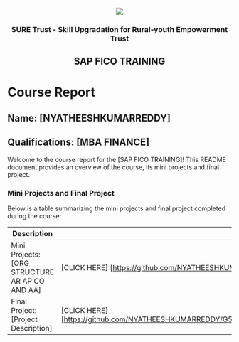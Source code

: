 <!-- PROJECT LOGO -->
<br />

<div align="center">
   <img src='https://user-images.githubusercontent.com/73131499/166115643-d3187f47-d38f-41b2-ae42-5ecbbc60de14.png' />


<h3 align="center">SURE Trust - Skill Upgradation for Rural-youth Empowerment Trust</h3>
  <h2> SAP FICO TRAINING </h2>
</div>

# Course Report

## Name: [NYATHEESHKUMARREDDY]

## Qualifications: [MBA FINANCE]

Welcome to the course report for the [SAP FICO TRAINING]! This README document provides an overview of the course, its mini projects and final project.

### Mini Projects and Final Project

Below is a table summarizing the mini projects and final project completed during the course:

| Description                               | Link                                    |
|-------------------------------------------|-----------------------------------------|
| Mini Projects: [ORG STRUCTURE AR AP CO AND AA]     | [CLICK HERE] [https://github.com/NYATHEESHKUMARREDDY/G5_SAP_FICO/tree/main/Mini%20Projects/Yatheesh%20Kumar]                         |
| Final Project: [Project Description]     |  [CLICK HERE] [https://github.com/NYATHEESHKUMARREDDY/G5_SAP_FICO/tree/main/Final%20Capstone%20Projects/Yatheesh%20Kumar]                         |
